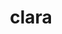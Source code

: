 ---
title: "clara"
layout: cache
categories: [package, develop]
meta: {"compilers": ["gcc@11.4.0", "gcc@7.5.0"], "num_specs": 11, "num_specs_by_stack": {"e4s": 3, "e4s-neoverse-v2": 4, "radiuss": 4, "root": 11}, "oss": ["ubuntu18.04", "ubuntu22.04"], "platforms": ["linux"], "stacks": ["e4s", "e4s-neoverse-v2", "radiuss", "root"], "targets": ["neoverse_v2", "x86_64_v3"], "versions": ["1.1.5"]}
spec_details: [{"compiler": "gcc@11.4.0", "hash": "44xkl5cpfa5ghm2gqisifuid7bl76ctd", "os": "ubuntu22.04", "platform": "linux", "size": "-", "stacks": ["e4s-neoverse-v2", "root"], "target": "neoverse_v2", "variants": ["build_system=generic", "+single_header"], "versions": ["1.1.5"]}, {"compiler": "gcc@7.5.0", "hash": "c524ujfcipyivcs52vxu22wycjxrkzq5", "os": "ubuntu18.04", "platform": "linux", "size": "-", "stacks": ["radiuss", "root"], "target": "x86_64_v3", "variants": ["build_system=generic", "+single_header"], "versions": ["1.1.5"]}, {"compiler": "gcc@7.5.0", "hash": "cme3bmzobdcjlerwrizpvwozzntxaidq", "os": "ubuntu18.04", "platform": "linux", "size": "-", "stacks": ["radiuss", "root"], "target": "x86_64_v3", "variants": ["build_system=generic", "+single_header"], "versions": ["1.1.5"]}, {"compiler": "gcc@7.5.0", "hash": "dqyx7tcjl6ptrryja4lxp7kwdsletm3x", "os": "ubuntu18.04", "platform": "linux", "size": "-", "stacks": ["radiuss", "root"], "target": "x86_64_v3", "variants": ["build_system=generic", "+single_header"], "versions": ["1.1.5"]}, {"compiler": "gcc@11.4.0", "hash": "k3b63o2iwejjkx43aumb44fln7fhlk4m", "os": "ubuntu22.04", "platform": "linux", "size": "-", "stacks": ["e4s-neoverse-v2", "root"], "target": "neoverse_v2", "variants": ["build_system=generic", "+single_header"], "versions": ["1.1.5"]}, {"compiler": "gcc@11.4.0", "hash": "lrplm57xtdbwgbhdnaqu3mhnjkrz72es", "os": "ubuntu22.04", "platform": "linux", "size": "-", "stacks": ["e4s", "root"], "target": "x86_64_v3", "variants": ["build_system=generic", "+single_header"], "versions": ["1.1.5"]}, {"compiler": "gcc@11.4.0", "hash": "rjx3gvxb5e5qekalscpi646t5dmkkjgo", "os": "ubuntu22.04", "platform": "linux", "size": "-", "stacks": ["e4s-neoverse-v2", "root"], "target": "neoverse_v2", "variants": ["build_system=generic", "+single_header"], "versions": ["1.1.5"]}, {"compiler": "gcc@11.4.0", "hash": "ud6qj5mgklamn6ezkhmmy2ovxaormcvf", "os": "ubuntu22.04", "platform": "linux", "size": "-", "stacks": ["e4s", "root"], "target": "x86_64_v3", "variants": ["build_system=generic", "+single_header"], "versions": ["1.1.5"]}, {"compiler": "gcc@11.4.0", "hash": "uy5odwaulxmfsbocbblke4jlbhuc4pdq", "os": "ubuntu22.04", "platform": "linux", "size": "-", "stacks": ["e4s-neoverse-v2", "root"], "target": "neoverse_v2", "variants": ["build_system=generic", "+single_header"], "versions": ["1.1.5"]}, {"compiler": "gcc@7.5.0", "hash": "vaunbn5i26jrcl4v2vhcvn42kaamyxae", "os": "ubuntu18.04", "platform": "linux", "size": "-", "stacks": ["radiuss", "root"], "target": "x86_64_v3", "variants": ["build_system=generic", "+single_header"], "versions": ["1.1.5"]}, {"compiler": "gcc@11.4.0", "hash": "zie4tov7hzv3allqgxh2ryzt6hhskjwc", "os": "ubuntu22.04", "platform": "linux", "size": "-", "stacks": ["e4s", "root"], "target": "x86_64_v3", "variants": ["build_system=generic", "+single_header"], "versions": ["1.1.5"]}]
---